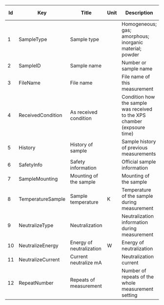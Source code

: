|Id  | Key                 | Title                     | Unit | Description                                                                       | Type    | Occ | Allowed values |
|---- | ------------------- | ------------------------- | ---- | --------------------------------------------------------------------------------- | ------- | -------- | ------------- |
| 1 | SampleType | Sample type  |  | Homogeneous; gas; amorphous; inorganic material; powder | string | 1 |  | 
| 2 | SampleID | Sample name |  | Number or sample name | string | 0-1 |  | 
| 3 | FileName | File name |  | File name of this measurement | string | 1 |  | 
| 4 | ReceivedCondition | As received condition |  | Condition how the sample was received to the XPS chamber (expsoure time) | string | 1 |  | 
| 5 | History | History of sample |  | Sample history of previous measurements | string | 1 |  | 
| 6 | SafetyInfo | Safety information |  | Official sample information | string | 1 |  | 
| 7 | SampleMounting | Mounting of the sample |  | Mounting of the sample | string | 1 |  | 
| 8 | TemperatureSample | Sample temperature | K | Temperature of the sample during measurement | number | 1 |  | 
| 9 | NeutralizeType | Neutralization |  | Neutralization information during measurement | string | 1 |  | 
| 10 | NeutralizeEnergy | Energy of neutralization | W | Energy of neutralization  | number | 1 |  | 
| 11 | NeutralizeCurrent | Current neutralize mA|  | Neutralization current | string | 1 |  | 
| 12 | RepeatNumber | Repeats of measurement |  | Number of repeats of the whole measurement setting | number | 1 |  | 
